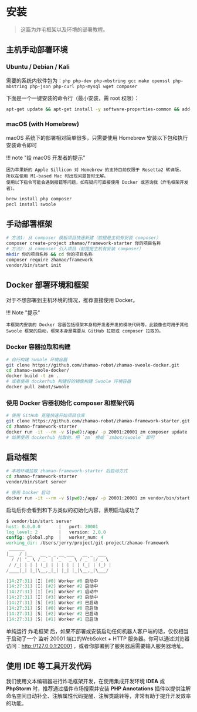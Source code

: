 # 安装

> 这篇为炸毛框架以及环境的部署教程。

## 主机手动部署环境

### Ubuntu / Debian / Kali

需要的系统内软件包为：`php php-dev php-mbstring gcc make openssl php-mbstring php-json php-curl php-mysql wget composer`

下面是一个一键安装的命令行（最小安装，需 root 权限）：

```bash
apt-get update && apt-get install -y software-properties-common && add-apt-repository ppa:ondrej/php && apt-get update && apt-get install php php-dev php-mbstring gcc make openssl php-mbstring php-json php-curl php-mysql -y && apt-get install wget composer -y && wget https://github.com/swoole/swoole-src/archive/v4.5.7.tar.gz && tar -zxvf v4.5.7.tar.gz && cd swoole-src-4.5.7/ && phpize && ./configure --enable-openssl --enable-mysqlnd && make -j2 && make install && (echo "extension=swoole.so" >> $(php -i | grep "Loaded Configuration File" | awk '{print $5}'))
```

### macOS (with Homebrew)

macOS 系统下的部署相对简单很多，只需要使用 Homebrew 安装以下包和执行安装命令即可

!!! note "给 macOS 开发者的提示"

    因为苹果新的 Apple Sillicon 对 Homebrew 的支持目前仅限于 Rosetta2 转译版，
    所以在使用 M1-based Mac 时出现问题暂时无解。
    使用以下指令可能会遇到报错等问题，如有疑问可直接使用 Docker 或咨询我（炸毛框架开发者）。

```bash
brew install php composer
pecl install swoole
```

## 手动部署框架

```bash
# 方法1: 从 composer 模板项目快速新建（前提是主机有安装 composer）
composer create-project zhamao/framework-starter 你的项目名称
# 方法2: 从 composer 引入项目（前提是主机有安装 composer）
mkdir 你的项目名称 && cd 你的项目名称
composer require zhamao/framework
vendor/bin/start init
```

## Docker 部署环境和框架

对于不想部署到主机环境的情况，推荐直接使用 Docker。

!!! Note "提示"

    本框架内安装的 Docker 容器包括框架本身和开发者开发的模块代码等，此镜像也可用于其他 Swoole 框架的启动，框架本身是需要从 GitHub 拉取或 composer 拉取的。

### Docker 容器拉取和构建

```bash
# 自行构建 Swoole 环境容器
git clone https://github.com/zhamao-robot/zhamao-swoole-docker.git
cd zhamao-swoole-docker/
docker build -t zm .
# 或者使用 dockerhub 构建好的镜像构建 Swoole 环境容器
docker pull zmbot/swoole
```

### 使用 Docker 容器初始化 composer 和框架代码

```bash
# 使用 GitHub 克隆快速开始项目仓库
git clone https://github.com/zhamao-robot/zhamao-framework-starter.git
cd zhamao-framework-starter
docker run -it --rm -v $(pwd):/app/ -p 20001:20001 zm composer update
# 如果使用 dockerhub 拉取的，把 `zm` 换成 `zmbot/swoole` 即可
```

## 启动框架

```bash
# 本地环境拉取 zhamao-framework-starter 后启动方式
cd zhamao-framework-starter
vendor/bin/start server

# 使用 Docker 启动
docker run -it --rm -v $(pwd):/app/ -p 20001:20001 zm vendor/bin/start server # 如果使用 dockerhub 拉取的，把 `zm` 换成 `zmbot/swoole` 即可
```

启动后你会看到和下方类似的初始化内容，表明启动成功了

```verilog
$ vendor/bin/start server
host: 0.0.0.0       |   port: 20001
log_level: 2        |   version: 2.0.0
config: global.php  |   worker_num: 4
working_dir: /Users/jerry/project/git-project/zhamao-framework
 ______
|__  / |__   __ _ _ __ ___   __ _  ___
  / /| '_ \ / _` | '_ ` _ \ / _` |/ _ \
 / /_| | | | (_| | | | | | | (_| | (_) |
/____|_| |_|\__,_|_| |_| |_|\__,_|\___/

[14:27:31] [I] [#0] Worker #0 启动中
[14:27:31] [I] [#2] Worker #2 启动中
[14:27:31] [I] [#1] Worker #1 启动中
[14:27:31] [I] [#3] Worker #3 启动中
[14:27:31] [S] [#3] Worker #3 已启动
[14:27:31] [S] [#0] Worker #0 已启动
[14:27:31] [S] [#2] Worker #2 已启动
[14:27:31] [S] [#1] Worker #1 已启动
```

单纯运行 炸毛框架 后，如果不部署或安装启动任何机器人客户端的话，仅仅相当于启动了一个 监听 20001 端口的WebSoket + HTTP 服务器。你可以通过浏览器访问：http://127.0.0.1:20001 ，或者你部署到了服务器后需要输入服务器地址。

## 使用 IDE 等工具开发代码

我们使用文本编辑器进行炸毛框架开发，在使用集成开发环境 **IDEA** 或 **PhpStorm** 时，推荐通过插件市场搜索并安装 **PHP Annotations** 插件以提供注解命名空间自动补全、注解属性代码提醒、注解类跳转等，非常有助于提升开发效率的功能。